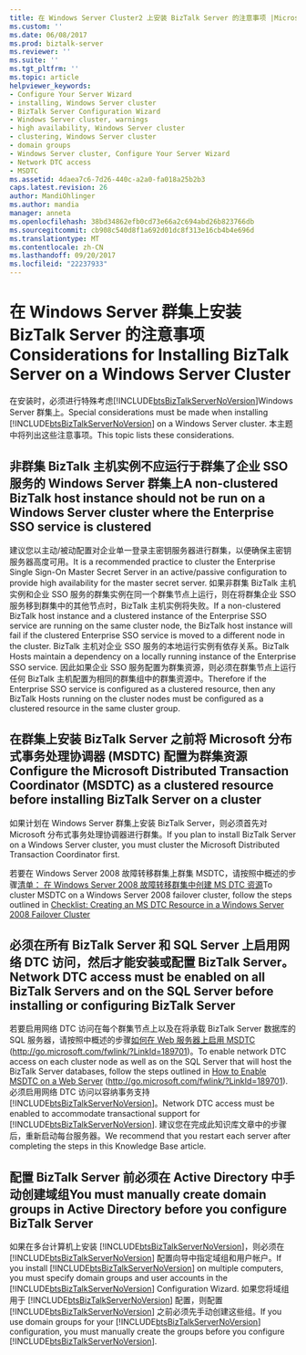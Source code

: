 ```yaml
---
title: 在 Windows Server Cluster2 上安装 BizTalk Server 的注意事项 |Microsoft 文档
ms.custom: ''
ms.date: 06/08/2017
ms.prod: biztalk-server
ms.reviewer: ''
ms.suite: ''
ms.tgt_pltfrm: ''
ms.topic: article
helpviewer_keywords:
- Configure Your Server Wizard
- installing, Windows Server cluster
- BizTalk Server Configuration Wizard
- Windows Server cluster, warnings
- high availability, Windows Server cluster
- clustering, Windows Server cluster
- domain groups
- Windows Server cluster, Configure Your Server Wizard
- Network DTC access
- MSDTC
ms.assetid: 4daea7c6-7d26-440c-a2a0-fa018a25b2b3
caps.latest.revision: 26
author: MandiOhlinger
ms.author: mandia
manager: anneta
ms.openlocfilehash: 38bd34862efb0cd73e66a2c694abd26b823766db
ms.sourcegitcommit: cb908c540d8f1a692d01dc8f313e16cb4b4e696d
ms.translationtype: MT
ms.contentlocale: zh-CN
ms.lasthandoff: 09/20/2017
ms.locfileid: "22237933"
---
```

# <a name="considerations-for-installing-biztalk-server-on-a-windows-server-cluster"></a><span data-ttu-id="8d53b-102">在 Windows Server 群集上安装 BizTalk Server 的注意事项</span><span class="sxs-lookup"><span data-stu-id="8d53b-102">Considerations for Installing BizTalk Server on a Windows Server Cluster</span></span>
<span data-ttu-id="8d53b-103">在安装时，必须进行特殊考虑[!INCLUDE[btsBizTalkServerNoVersion](../includes/btsbiztalkservernoversion-md.md)]Windows Server 群集上。</span><span class="sxs-lookup"><span data-stu-id="8d53b-103">Special considerations must be made when installing [!INCLUDE[btsBizTalkServerNoVersion](../includes/btsbiztalkservernoversion-md.md)] on a Windows Server cluster.</span></span> <span data-ttu-id="8d53b-104">本主题中将列出这些注意事项。</span><span class="sxs-lookup"><span data-stu-id="8d53b-104">This topic lists these considerations.</span></span>  
  
## <a name="a-non-clustered-biztalk-host-instance-should-not-be-run-on-a-windows-server-cluster-where-the-enterprise-sso-service-is-clustered"></a><span data-ttu-id="8d53b-105">非群集 BizTalk 主机实例不应运行于群集了企业 SSO 服务的 Windows Server 群集上</span><span class="sxs-lookup"><span data-stu-id="8d53b-105">A non-clustered BizTalk host instance should not be run on a Windows Server cluster where the Enterprise SSO service is clustered</span></span>  
 <span data-ttu-id="8d53b-106">建议您以主动/被动配置对企业单一登录主密钥服务器进行群集，以便确保主密钥服务器高度可用。</span><span class="sxs-lookup"><span data-stu-id="8d53b-106">It is a recommended practice to cluster the Enterprise Single Sign-On Master Secret Server in an active/passive configuration to provide high availability for the master secret server.</span></span> <span data-ttu-id="8d53b-107">如果非群集 BizTalk 主机实例和企业 SSO 服务的群集实例在同一个群集节点上运行，则在将群集企业 SSO 服务移到群集中的其他节点时，BizTalk 主机实例将失败。</span><span class="sxs-lookup"><span data-stu-id="8d53b-107">If a non-clustered BizTalk host instance and a clustered instance of the Enterprise SSO service are running on the same cluster node, the BizTalk host instance will fail if the clustered Enterprise SSO service is moved to a different node in the cluster.</span></span> <span data-ttu-id="8d53b-108">BizTalk 主机对企业 SSO 服务的本地运行实例有依存关系。</span><span class="sxs-lookup"><span data-stu-id="8d53b-108">BizTalk Hosts maintain a dependency on a locally running instance of the Enterprise SSO service.</span></span> <span data-ttu-id="8d53b-109">因此如果企业 SSO 服务配置为群集资源，则必须在群集节点上运行任何 BizTalk 主机配置为相同的群集组中的群集资源中。</span><span class="sxs-lookup"><span data-stu-id="8d53b-109">Therefore if the Enterprise SSO service is configured as a clustered resource, then any BizTalk Hosts running on the cluster nodes must be configured as a clustered resource in the same cluster group.</span></span>  
  
## <a name="configure-the-microsoft-distributed-transaction-coordinator-msdtc-as-a-clustered-resource-before-installing-biztalk-server-on-a-cluster"></a><span data-ttu-id="8d53b-110">在群集上安装 BizTalk Server 之前将 Microsoft 分布式事务处理协调器 (MSDTC) 配置为群集资源</span><span class="sxs-lookup"><span data-stu-id="8d53b-110">Configure the Microsoft Distributed Transaction Coordinator (MSDTC) as a clustered resource before installing BizTalk Server on a cluster</span></span>  
 <span data-ttu-id="8d53b-111">如果计划在 Windows Server 群集上安装 BizTalk Server，则必须首先对 Microsoft 分布式事务处理协调器进行群集。</span><span class="sxs-lookup"><span data-stu-id="8d53b-111">If you plan to install BizTalk Server on a Windows Server cluster, you must cluster the Microsoft Distributed Transaction Coordinator first.</span></span>  
  
 <span data-ttu-id="8d53b-112">若要在 Windows Server 2008 故障转移群集上群集 MSDTC，请按照中概述的步骤[清单： 在 Windows Server 2008 故障转移群集中创建 MS DTC 资源](http://go.microsoft.com/fwlink/?LinkID=129677)</span><span class="sxs-lookup"><span data-stu-id="8d53b-112">To cluster MSDTC on a Windows Server 2008 failover cluster, follow the steps outlined in [Checklist: Creating an MS DTC Resource in a Windows Server 2008 Failover Cluster](http://go.microsoft.com/fwlink/?LinkID=129677)</span></span>  
  
## <a name="network-dtc-access-must-be-enabled-on-all-biztalk-servers-and-on-the-sql-server-before-installing-or-configuring-biztalk-server"></a><span data-ttu-id="8d53b-113">必须在所有 BizTalk Server 和 SQL Server 上启用网络 DTC 访问，然后才能安装或配置 BizTalk Server。</span><span class="sxs-lookup"><span data-stu-id="8d53b-113">Network DTC access must be enabled on all BizTalk Servers and on the SQL Server before installing or configuring BizTalk Server</span></span>  
 <span data-ttu-id="8d53b-114">若要启用网络 DTC 访问在每个群集节点上以及在将承载 BizTalk Server 数据库的 SQL 服务器，请按照中概述的步骤[如何在 Web 服务器上启用 MSDTC](http://go.microsoft.com/fwlink/?LinkId=189701) (http://go.microsoft.com/fwlink/?LinkId=189701)。</span><span class="sxs-lookup"><span data-stu-id="8d53b-114">To enable network DTC access on each cluster node as well as on the SQL Server that will host the BizTalk Server databases, follow the steps outlined in [How to Enable MSDTC on a Web Server](http://go.microsoft.com/fwlink/?LinkId=189701) (http://go.microsoft.com/fwlink/?LinkId=189701).</span></span> <span data-ttu-id="8d53b-115">必须启用网络 DTC 访问以容纳事务支持[!INCLUDE[btsBizTalkServerNoVersion](../includes/btsbiztalkservernoversion-md.md)]。</span><span class="sxs-lookup"><span data-stu-id="8d53b-115">Network DTC access must be enabled to accommodate transactional support for [!INCLUDE[btsBizTalkServerNoVersion](../includes/btsbiztalkservernoversion-md.md)].</span></span> <span data-ttu-id="8d53b-116">建议您在完成此知识库文章中的步骤后，重新启动每台服务器。</span><span class="sxs-lookup"><span data-stu-id="8d53b-116">We recommend that you restart each server after completing the steps in this Knowledge Base article.</span></span>  
  
## <a name="you-must-manually-create-domain-groups-in-active-directory-before-you-configure-biztalk-server"></a><span data-ttu-id="8d53b-117">配置 BizTalk Server 前必须在 Active Directory 中手动创建域组</span><span class="sxs-lookup"><span data-stu-id="8d53b-117">You must manually create domain groups in Active Directory before you configure BizTalk Server</span></span>  
 <span data-ttu-id="8d53b-118">如果在多台计算机上安装 [!INCLUDE[btsBizTalkServerNoVersion](../includes/btsbiztalkservernoversion-md.md)]，则必须在 [!INCLUDE[btsBizTalkServerNoVersion](../includes/btsbiztalkservernoversion-md.md)] 配置向导中指定域组和用户帐户。</span><span class="sxs-lookup"><span data-stu-id="8d53b-118">If you install [!INCLUDE[btsBizTalkServerNoVersion](../includes/btsbiztalkservernoversion-md.md)] on multiple computers, you must specify domain groups and user accounts in the [!INCLUDE[btsBizTalkServerNoVersion](../includes/btsbiztalkservernoversion-md.md)] Configuration Wizard.</span></span> <span data-ttu-id="8d53b-119">如果您将域组用于 [!INCLUDE[btsBizTalkServerNoVersion](../includes/btsbiztalkservernoversion-md.md)] 配置，则配置 [!INCLUDE[btsBizTalkServerNoVersion](../includes/btsbiztalkservernoversion-md.md)] 之前必须先手动创建这些组。</span><span class="sxs-lookup"><span data-stu-id="8d53b-119">If you use domain groups for your [!INCLUDE[btsBizTalkServerNoVersion](../includes/btsbiztalkservernoversion-md.md)] configuration, you must manually create the groups before you configure [!INCLUDE[btsBizTalkServerNoVersion](../includes/btsbiztalkservernoversion-md.md)].</span></span>
